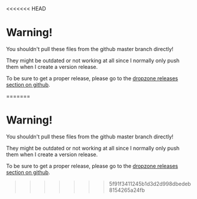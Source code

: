 <<<<<<< HEAD
# Warning!

You shouldn't pull these files from the github master branch directly!

They might be outdated or not working at all since I normally only push them
when I create a version release.

To be sure to get a proper release, please go to the
[dropzone releases section on github](https://github.com/enyo/dropzone/releases/latest).

=======
# Warning!

You shouldn't pull these files from the github master branch directly!

They might be outdated or not working at all since I normally only push them
when I create a version release.

To be sure to get a proper release, please go to the
[dropzone releases section on github](https://github.com/enyo/dropzone/releases/latest).

>>>>>>> 5f91f3411245b1d3d2d998dbedeb8154265a24fb
